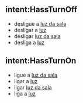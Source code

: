 ## intent:HassTurnOff
- desligue a [luz da sala](name)
- desligar a [luz](name)
- desligar [luz da sala](name)
- desliga a [luz](name)

## intent:HassTurnOn
- ligue a [luz da sala](name)
- ligar a [luz](name)
- ligar [luz da sala](name)
- liga a [luz](name)

